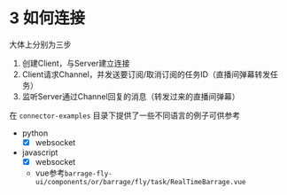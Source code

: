 # 3 如何连接

大体上分别为三步

1. 创建Client，与Server建立连接
2. Client请求Channel，并发送要订阅/取消订阅的任务ID（直播间弹幕转发任务）
3. 监听Server通过Channel回复的消息（转发过来的直播间弹幕）

在 `connector-examples` 目录下提供了一些不同语言的例子可供参考

- python
    - [x] websocket
- javascript
    - [x] websocket
    - vue参考`barrage-fly-ui/components/or/barrage/fly/task/RealTimeBarrage.vue`
